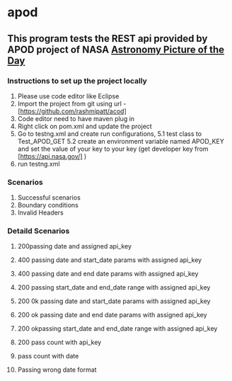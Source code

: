 # apod
## This program tests the REST api provided by APOD project of NASA [Astronomy Picture of the Day](https://apod.nasa.gov/apod/astropix.html)

### Instructions to set up the project locally 
1. Please use code editor like Eclipse 
2. Import the project from git using url - [https://github.com/rashmipatt/acod]
3. Code editor need to have maven plug in 
4. Right click on pom.xml and update the project
5. Go to testng.xml and create run configurations, 
   5.1 test class to Test_APOD_GET 
   5.2  create an environment variable named APOD_KEY and set the value of your key to your key (get developer key from [https://api.nasa.gov/] ) 
4. run testng.xml 


### Scenarios 

1. Successful scenarios
2. Boundary conditions 
3. Invalid Headers

### Detaild Scenarios 

1. 	200passing date and assigned api_key 	
	
2.	400 passing date and start_date params  with assigned api_key
	
3. 	400 passing date and end date params with assigned api_key
	
4. 	200 passing start_date and end_date range	with assigned api_key
	
	
5. 	200 0k passing date and start_date params  with assigned api_key
	
6.  200 ok passing date and end date params with assigned api_key
		
7. 	200  okpassing start_date and end_date range	with assigned api_key
		
8.	200 pass count with api_key
	
9.	pass count with date

10. Passing wrong date format

